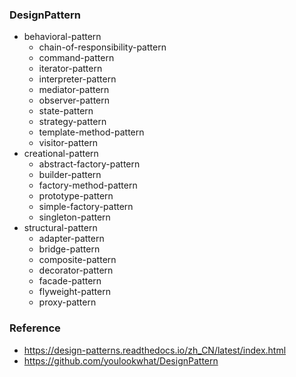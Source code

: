 ### DesignPattern

- behavioral-pattern
    - chain-of-responsibility-pattern
    - command-pattern
    - iterator-pattern
    - interpreter-pattern
    - mediator-pattern
    - observer-pattern
    - state-pattern
    - strategy-pattern
    - template-method-pattern
    - visitor-pattern
- creational-pattern
    - abstract-factory-pattern
    - builder-pattern
    - factory-method-pattern
    - prototype-pattern
    - simple-factory-pattern
    - singleton-pattern
- structural-pattern
    - adapter-pattern
    - bridge-pattern
    - composite-pattern
    - decorator-pattern
    - facade-pattern
    - flyweight-pattern
    - proxy-pattern

### Reference

- https://design-patterns.readthedocs.io/zh_CN/latest/index.html
- https://github.com/youlookwhat/DesignPattern
